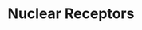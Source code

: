 ---
annotations:
- id: PW:0000716
  parent: signaling pathway
  type: Pathway Ontology
  value: transcription factor mediated signaling pathway
authors:
- E.Tuninsky
- MaintBot
- Khanspers
- AlexanderPico
- Ddigles
- Mkutmon
citedin:
- link: PMC5075206
  title: Hepatic transcriptome implications for palm fruit juice deterrence of type
    2 diabetes mellitus in young male Nile rats (2016)
description: 'Nuclear receptors are a class of proteins found within the interior
  of cells that are responsible for sensing the presence of steroid and thyroid hormones
  and certain other molecules. In response, these receptors work in concert with other
  proteins to regulate the expression of specific genes thereby controlling the development,
  homeostasis, and metabolism of the organism. Nuclear receptors have the ability
  to directly bind to DNA and regulate the expression of adjacent genes, hence these
  receptors are classified as transcription factors. The regulation of gene expression
  by nuclear receptors only happens when a liganda molecule which affects the receptor''s
  behavioris present. More specifically, ligand binding to a nuclear receptor results
  in a conformational change in the receptor which in turn activates the receptor
  resulting in up-regulation of gene expression. A unique property of nuclear receptors
  which differentiate them from other classes of receptors is their ability to directly
  interact with and control the expression of genomic DNA. Consequently nuclear receptors
  play key roles in both embryonic development and adult homeostasis. Source: Wikipedia
  ([[wikipedia:Nuclear_receptor]])'
last-edited: 2016-10-06
organisms:
- Mus musculus
redirect_from:
- /index.php/Pathway:WP509
- /instance/WP509
- /instance/WP509_r89865
revision: r89865
schema-jsonld:
- '@context': https://schema.org/
  '@id': https://wikipathways.github.io/pathways/WP509.html
  '@type': Dataset
  creator:
    '@type': Organization
    name: WikiPathways
  description: 'Nuclear receptors are a class of proteins found within the interior
    of cells that are responsible for sensing the presence of steroid and thyroid
    hormones and certain other molecules. In response, these receptors work in concert
    with other proteins to regulate the expression of specific genes thereby controlling
    the development, homeostasis, and metabolism of the organism. Nuclear receptors
    have the ability to directly bind to DNA and regulate the expression of adjacent
    genes, hence these receptors are classified as transcription factors. The regulation
    of gene expression by nuclear receptors only happens when a liganda molecule which
    affects the receptor''s behavioris present. More specifically, ligand binding
    to a nuclear receptor results in a conformational change in the receptor which
    in turn activates the receptor resulting in up-regulation of gene expression.
    A unique property of nuclear receptors which differentiate them from other classes
    of receptors is their ability to directly interact with and control the expression
    of genomic DNA. Consequently nuclear receptors play key roles in both embryonic
    development and adult homeostasis. Source: Wikipedia ([[wikipedia:Nuclear_receptor]])'
  keywords:
  - Ar
  - Esr1
  - Esr2
  - Esrra
  - Esrrb
  - Hnf4a
  - Nr0b1
  - Nr1d2
  - Nr1h2
  - Nr1h3
  - Nr1i2
  - Nr1i3
  - Nr2c2
  - Nr2e1
  - Nr2f1
  - Nr2f2
  - Nr2f6
  - Nr3c1
  - Nr4a1
  - Nr4a2
  - Nr5a1
  - Nr5a2
  - Pgr
  - Ppara
  - Ppard
  - Pparg
  - Rara
  - Rarb
  - Rarg
  - Ror1
  - Rora
  - Rorc
  - Rxra
  - Rxrb
  - Rxrg
  - Thra
  - Thrb
  - Vdr
  license: CC0
  name: Nuclear Receptors
seo: CreativeWork
title: Nuclear Receptors
wpid: WP509
---